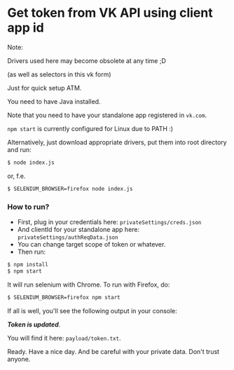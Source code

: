 # Get token from VK API using client app id

Note:

Drivers used here may become obsolete at any time ;D

(as well as selectors in this vk form)

Just for quick setup ATM.

You need to have Java installed.

Note that you need to have your standalone app registered in `vk.com`.

`npm start` is currently configured for Linux due to PATH :)

Alternatively, just download appropriate drivers, put them into root directory and run:

```sh
$ node index.js
```
or, f.e.

```sh
$ SELENIUM_BROWSER=firefox node index.js
```

### How to run?
- First, plug in your credentials here: `privateSettings/creds.json`
- And clientId for your standalone app here: `privateSettings/authReqData.json`
- You can change target scope of token or whatever.
- Then run:

```sh
$ npm install
$ npm start
```
It will run selenium with Chrome. To run with Firefox, do:

```sh
$ SELENIUM_BROWSER=firefox npm start
```

If all is well, you'll see the following output in your console:

***Token is updated***.

You will find it here: `payload/token.txt`.

Ready. Have a nice day. And be careful with your private data. Don't trust anyone.

